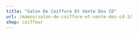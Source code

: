 ```yaml
---
title: "Salon De Coiffure Et Vente Des CD"
url: /mamou/salon-de-coiffure-et-vente-des-cd-3/
shop: coiffeur
---
```

